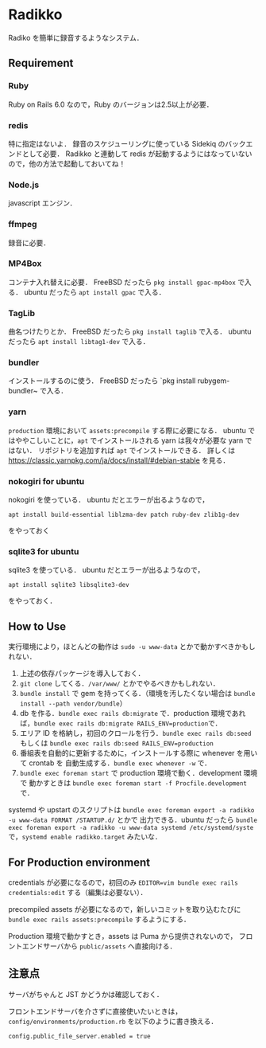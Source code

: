 Radikko
=======

Radiko を簡単に録音するようなシステム．


Requirement
-----------
### Ruby ###
Ruby on Rails 6.0 なので，Ruby のバージョンは2.5以上が必要．

### redis ###
特に指定はないよ．
録音のスケジューリングに使っている Sidekiq のバックエンドとして必要．
Radikko と連動して redis が起動するようにはなっていないので，他の方法で起動しておいてね！

### Node.js ###
javascript エンジン．

### ffmpeg ###
録音に必要．

### MP4Box ###
コンテナ入れ替えに必要．
FreeBSD だったら `pkg install gpac-mp4box` で入る．
ubuntu だったら `apt install gpac` で入る．

### TagLib ###
曲名つけたりとか．
FreeBSD だったら `pkg install taglib` で入る．
ubuntu だったら `apt install libtag1-dev` で入る．

### bundler ###
インストールするのに使う．
FreeBSD だったら `pkg install rubygem-bundler~ で入る．

### yarn ###
`production` 環境において `assets:precompile` する際に必要になる．
ubuntu ではややこしいことに，`apt` でインストールされる yarn は我々が必要な yarn ではない．
リポジトリを追加すれば `apt` でインストールできる．
詳しくは https://classic.yarnpkg.com/ja/docs/install/#debian-stable を見る．

### nokogiri for ubuntu ###
nokogiri を使っている．
ubuntu だとエラーが出るようなので，
```
apt install build-essential liblzma-dev patch ruby-dev zlib1g-dev
```
をやっておく

### sqlite3 for ubuntu ###
sqlite3 を使っている．
ubuntu だとエラーが出るようなので，
```
apt install sqlite3 libsqlite3-dev
```
をやっておく．


How to Use
----------

実行環境により，ほとんどの動作は `sudo -u www-data` とかで動かすべきかもしれない．

1. 上述の依存パッケージを導入しておく．
2. `git clone` してくる．`/var/www/` とかでやるべきかもしれない．
3. `bundle install` で gem を持ってくる．（環境を汚したくない場合は `bundle install --path vendor/bundle`）
4. db を作る．`bundle exec rails db:migrate` で．production 環境であれば，`bundle exec rails db:migrate RAILS_ENV=production`で．
5. エリア ID を格納し，初回のクロールを行う．`bundle exec rails db:seed` もしくは `bundle exec rails db:seed RAILS_ENV=production`
6. 番組表を自動的に更新するために，インストールする際に whenever を用いて crontab を 自動生成する．`bundle exec whenever -w` で．
7. `bundle exec foreman start` で production 環境で動く．development 環境で
動かすときは `bundle exec foreman start -f Procfile.development` で．

systemd や upstart のスクリプトは `bundle exec foreman export -a radikko -u www-data FORMAT /STARTUP.d/` とかで
出力できる．ubuntu だったら `bundle exec foreman export -a radikko -u www-data systemd /etc/systemd/syste` で，`systemd enable radikko.target` みたいな．


For Production environment
--------------------------
credentials が必要になるので，初回のみ
`EDITOR=vim bundle exec rails credentials:edit` する（編集は必要ない）．

precompiled assets が必要になるので，新しいコミットを取り込むたびに
`bundle exec rails assets:precompile` するようにする．

Production 環境で動かすとき，assets は Puma から提供されないので，
フロントエンドサーバから `public/assets` へ直接向ける．



注意点
------
サーバがちゃんと JST かどうかは確認しておく．

フロントエンドサーバを介さずに直接使いたいときは，
`config/environments/production.rb` を以下のように書き換える．
```
config.public_file_server.enabled = true
```
